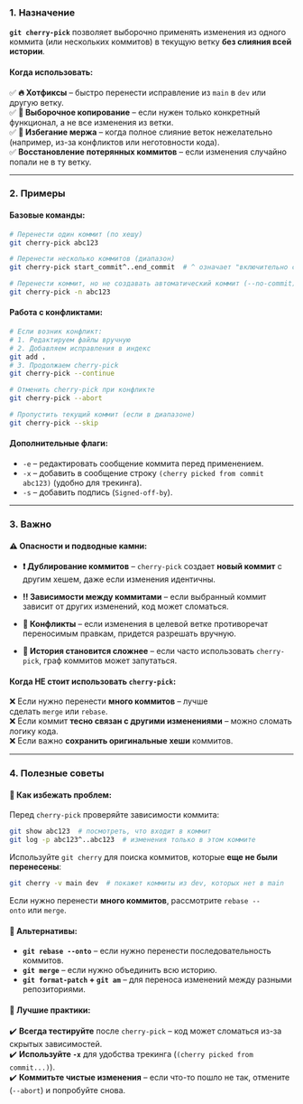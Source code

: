 ### 1. Назначение

**`git cherry-pick`** позволяет выборочно применять изменения из одного коммита (или нескольких коммитов) в текущую ветку **без слияния всей истории**.

#### Когда использовать:

✅ **🔥 Хотфиксы** – быстро перенести исправление из `main` в `dev` или другую ветку.  
✅ **🧩 Выборочное копирование** – если нужен только конкретный функционал, а не все изменения из ветки.  
✅ **🚫 Избегание мержа** – когда полное слияние веток нежелательно (например, из-за конфликтов или неготовности кода).  
✅ **Восстановление потерянных коммитов** – если изменения случайно попали не в ту ветку.

---
### 2. Примеры

#### Базовые команды:
```bash
# Перенести один коммит (по хешу)
git cherry-pick abc123

# Перенести несколько коммитов (диапазон)
git cherry-pick start_commit^..end_commit  # ^ означает "включительно с start_commit"

# Перенести коммит, но не создавать автоматический коммит (--no-commit)
git cherry-pick -n abc123
```
#### Работа с конфликтами:
```bash
# Если возник конфликт:
# 1. Редактируем файлы вручную
# 2. Добавляем исправления в индекс
git add .
# 3. Продолжаем cherry-pick
git cherry-pick --continue

# Отменить cherry-pick при конфликте
git cherry-pick --abort

# Пропустить текущий коммит (если в диапазоне)
git cherry-pick --skip
```
#### Дополнительные флаги:
- `-e` – редактировать сообщение коммита перед применением.
- `-x` – добавить в сообщение строку `(cherry picked from commit abc123)` (удобно для трекинга).
- `-s` – добавить подпись (`Signed-off-by`).

---
### 3. Важно

#### ⚠️ Опасности и подводные камни:

- **❗ Дублирование коммитов** – `cherry-pick` создает **новый коммит** с другим хешем, даже если изменения идентичны.
    
- **‼️ Зависимости между коммитами** – если выбранный коммит зависит от других изменений, код может сломаться.
    
- **🔄 Конфликты** – если изменения в целевой ветке противоречат переносимым правкам, придется разрешать вручную.
    
- **🔗 История становится сложнее** – если часто использовать `cherry-pick`, граф коммитов может запутаться.

#### Когда **НЕ стоит** использовать `cherry-pick`:

❌ Если нужно перенести **много коммитов** – лучше сделать `merge` или `rebase`.  
❌ Если коммит **тесно связан с другими изменениями** – можно сломать логику кода.  
❌ Если важно **сохранить оригинальные хеши** коммитов.

---
### 4. Полезные советы

#### 🔹 Как избежать проблем:

Перед `cherry-pick` проверяйте зависимости коммита:
```bash
git show abc123  # посмотреть, что входит в коммит
git log -p abc123^..abc123  # изменения только в этом коммите
```
Используйте `git cherry` для поиска коммитов, которые **еще не были перенесены**:
```bash
git cherry -v main dev  # покажет коммиты из dev, которых нет в main
```
Если нужно перенести **много коммитов**, рассмотрите `rebase --onto` или `merge`.

#### 🔹 Альтернативы:

- **`git rebase --onto`** – если нужно перенести последовательность коммитов.
- **`git merge`** – если нужно объединить всю историю.
- **`git format-patch` + `git am`** – для переноса изменений между разными репозиториями.

#### 🔹 Лучшие практики:

✔️ **Всегда тестируйте** после `cherry-pick` – код может сломаться из-за скрытых зависимостей.  
✔️ **Используйте `-x`** для удобства трекинга (`(cherry picked from commit...)`).  
✔️ **Коммитьте чистые изменения** – если что-то пошло не так, отмените (`--abort`) и попробуйте снова.